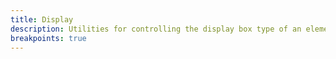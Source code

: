 ```yaml
---
title: Display
description: Utilities for controlling the display box type of an element.
breakpoints: true
---
```

<div>
	<table-utility property="display-with-breakpoints" attribute="display" class="mb-lg"></table-utility>
	<table-utility property="display-without-breakpoints" attribute="display"></table-utility>

</div>